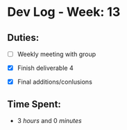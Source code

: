 # Dev Log - Week: 13
 
## Duties:
  - [ ] Weekly meeting with group
  - [X] Finish deliverable 4
  - [X] Final additions/conlusions

 
## Time Spent: 
  * 3 _hours_ and 0 _minutes_
